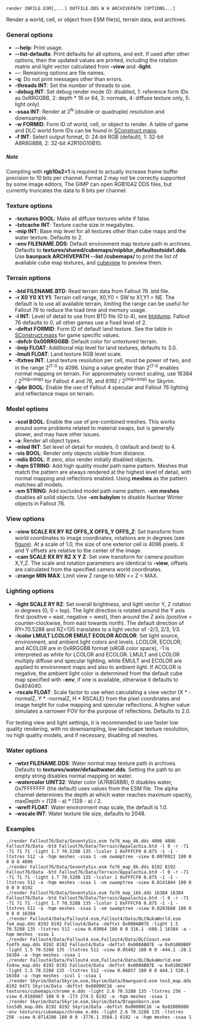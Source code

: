     render INFILE.ESM[,...] OUTFILE.DDS W H ARCHIVEPATH [OPTIONS...]

Render a world, cell, or object from ESM file(s), terrain data, and archives.

### General options

* **--help**: Print usage.
* **--list-defaults**: Print defaults for all options, and exit. If used after other options, then the updated values are printed, including the rotation matrix and light vector calculated from **-view** and **-light**.
* **--**: Remaining options are file names.
* **-q**: Do not print messages other than errors.
* **-threads INT**: Set the number of threads to use.
* **-debug INT**: Set debug render mode (0: disabled, 1: reference form IDs as 0xRRGGBB, 2: depth \* 16 or 64, 3: normals, 4: diffuse texture only, 5: light only).
* **-ssaa INT**: Render at 2<sup>N</sup> (double or quadruple) resolution and downsample.
* **-w FORMID**: Form ID of world, cell, or object to render. A table of game and DLC world form IDs can be found in [SConstruct.maps](../SConstruct.maps).
* **-f INT**: Select output format, 0: 24-bit RGB (default), 1: 32-bit A8R8G8B8, 2: 32-bit A2R10G10B10.

##### Note

Compiling with **rgb10a2=1** is required to actually increase frame buffer precision to 10 bits per channel. Format 2 may not be correctly supported by some image editors, The GIMP can open RGB10A2 DDS files, but currently truncates the data to 8 bits per channel.

### Texture options

* **-textures BOOL**: Make all diffuse textures white if false.
* **-txtcache INT**: Texture cache size in megabytes.
* **-mip INT**: Base mip level for all textures other than cube maps and the water texture. Defaults to 2.
* **-env FILENAME.DDS**: Default environment map texture path in archives. Defaults to **textures/shared/cubemaps/mipblur_defaultoutside1.dds**. Use **baunpack ARCHIVEPATH --list /cubemaps/** to print the list of available cube map textures, and [cubeview](cubeview.md) to preview them.

### Terrain options

* **-btd FILENAME.BTD**: Read terrain data from Fallout 76 .btd file.
* **-r X0 Y0 X1 Y1**: Terrain cell range, X0,Y0 = SW to X1,Y1 = NE. The default is to use all available terrain, limiting the range can be useful for Fallout 76 to reduce the load time and memory usage.
* **-l INT**: Level of detail to use from BTD file (0 to 4), see [btddump](btddump.md). Fallout 76 defaults to 0, all other games use a fixed level of 2.
* **-deftxt FORMID**: Form ID of default land texture. See the table in [SConstruct.maps](../SConstruct.maps) for game specific values.
* **-defclr 0x00RRGGBB**: Default color for untextured terrain.
* **-lmip FLOAT**: Additional mip level for land textures, defaults to 3.0.
* **-lmult FLOAT**: Land texture RGB level scale.
* **-ltxtres INT**: Land texture resolution per cell, must be power of two, and in the range 2<sup>(7-l)</sup> to 4096. Using a value greater than 2<sup>(7-l)</sup> enables normal mapping on terrain. For approximately correct scaling, use 16384 / 2<sup>(mip+lmip)</sup> for Fallout 4 and 76, and 8192 / 2<sup>(mip+lmip)</sup> for Skyrim.
* **-lpbr BOOL**: Enable the use of Fallout 4 specular and Fallout 76 lighting and reflectance maps on terrain.

### Model options

* **-scol BOOL**: Enable the use of pre-combined meshes. This works around some problems related to material swaps, but is generally slower, and may have other issues.
* **-a**: Render all object types.
* **-mlod INT**: Set level of detail for models, 0 (default and best) to 4.
* **-vis BOOL**: Render only objects visible from distance.
* **-ndis BOOL**: If zero, also render initially disabled objects.
* **-hqm STRING**: Add high quality model path name pattern. Meshes that match the pattern are always rendered at the highest level of detail, with normal mapping and reflections enabled. Using **meshes** as the pattern matches all models.
* **-xm STRING**: Add excluded model path name pattern. **-xm meshes** disables all solid objects. Use **-xm babylon** to disable Nuclear Winter objects in Fallout 76.

### View options

* **-view SCALE RX RY RZ OFFS_X OFFS_Y OFFS_Z**: Set transform from world coordinates to image coordinates, rotations are in degrees (see [figure](view.png)). At a scale of 1.0, the size of one exterior cell is 4096 pixels. X and Y offsets are relative to the center of the image.
* **-cam SCALE RX RY RZ X Y Z**: Set view transform for camera position X,Y,Z. The scale and rotation parameters are identical to **-view**, offsets are calculated from the specified camera world coordinates.
* **-zrange MIN MAX**: Limit view Z range to MIN <= Z < MAX.

### Lighting options

* **-light SCALE RY RZ**: Set overall brightness, and light vector Y, Z rotation in degrees (0, 0 = top). The light direction is rotated around the Y axis first (positive = east, negative = west), then around the Z axis (positive = counter-clockwise, from east towards north). The default direction of RY=70.5288 and RZ=135 translates to a light vector of -2/3, 2/3, 1/3.
* **-lcolor LMULT LCOLOR EMULT ECOLOR ACOLOR**: Set light source, environment, and ambient light colors and levels. LCOLOR, ECOLOR, and ACOLOR are in 0xRRGGBB format (sRGB color space), -1 is interpreted as white for LCOLOR and ECOLOR. LMULT and LCOLOR multiply diffuse and specular lighting, while EMULT and ECOLOR are applied to environment maps and also to ambient light. If ACOLOR is negative, the ambient light color is determined from the default cube map specified with **-env**, if one is available, otherwise it defaults to 0x404040.
* **-rscale FLOAT**: Scale factor to use when calculating a view vector (X \* -normalZ, Y \* -normalZ, H \* RSCALE) from the pixel coordinates and image height for cube mapping and specular reflections. A higher value simulates a narrower FOV for the purpose of reflections. Defaults to 2.0.

For testing view and light settings, it is recommended to use faster low quality rendering, with no downsampling, low landscape texture resolution, no high quality models, and if necessary, disabling all meshes.

### Water options

* **-wtxt FILENAME.DDS**: Water normal map texture path in archives. Defaults to **textures/water/defaultwater.dds**. Setting the path to an empty string disables normal mapping on water.
* **-watercolor UINT32**: Water color (A7R8G8B8), 0 disables water, 0x7FFFFFFF (the default) uses values from the ESM file. The alpha channel determines the depth at which water reaches maximum opacity, maxDepth = (128 - a) \* (128 - a) / 2.
* **-wrefl FLOAT**: Water environment map scale, the default is 1.0.
* **-wscale INT**: Water texture tile size, defaults to 2048.

### Examples

    ./render Fallout76/Data/SeventySix.esm fo76_map_4k.dds 4096 4096 Fallout76/Data -btd Fallout76/Data/Terrain/Appalachia.btd -l 0 -r -71 -71 71 71 -light 1.7 70.5288 135 -lcolor 1 0xFFFCF0 0.875 -1 -1 -ltxtres 512 -a -hqm meshes -ssaa 1 -xm swamptree -view 0.0070922 180 0 0 0 0 4096
    ./render Fallout76/Data/SeventySix.esm fo76_map_8k.dds 8192 8192 Fallout76/Data -btd Fallout76/Data/Terrain/Appalachia.btd -l 0 -r -71 -71 71 71 -light 1.7 70.5288 135 -lcolor 1 0xFFFCF0 0.875 -1 -1 -ltxtres 512 -a -hqm meshes -ssaa 1 -xm swamptree -view 0.0141844 180 0 0 0 0 8192
    ./render Fallout76/Data/SeventySix.esm fo76_map_16k.dds 16384 16384 Fallout76/Data -btd Fallout76/Data/Terrain/Appalachia.btd -l 0 -r -71 -71 71 71 -light 1.7 70.5288 135 -lcolor 1 0xFFFCF0 0.875 -1 -1 -ltxtres 512 -a -hqm meshes -ssaa 1 -xm swamptree -view 0.0283688 180 0 0 0 0 16384
    ./render Fallout4/Data/Fallout4.esm,Fallout4/Data/DLCNukaWorld.esm fo4_map.dds 8192 8192 Fallout4/Data -deftxt 0x000AB07E -light 1.5 70.5288 135 -ltxtres 512 -view 0.03064 180 0 0 316.1 -680.1 16384 -a -hqm meshes -ssaa 1
    ./render Fallout4/Data/Fallout4.esm,Fallout4/Data/DLCCoast.esm fo4fh_map.dds 8192 8192 Fallout4/Data -deftxt 0x000AB07E -w 0x01000B0F -light 1.5 70.5288 135 -ltxtres 512 -view 0.05482 180 0 0 -444.1 -20.1 16384 -a -hqm meshes -ssaa 1
    ./render Fallout4/Data/Fallout4.esm,Fallout4/Data/DLCNukaWorld.esm fo4nw_map.dds 8192 8192 Fallout4/Data -deftxt 0x000AB07E -w 0x0100290F -light 1.5 70.5288 135 -ltxtres 512 -view 0.06857 180 0 0 444.1 520.1 16384 -a -hqm meshes -scol 1 -ssaa 1
    ./render Skyrim/Data/Skyrim.esm,Skyrim/Data/Dawnguard.esm tes5_map.dds 8192 6471 Skyrim/Data -deftxt 0x00000C16 -env textures/cubemaps/chrome_e.dds -light 2.6 70.5288 135 -ltxtres 256 -view 0.0168067 180 0 0 -173 274.5 8192 -a -hqm meshes -ssaa 1
    ./render Skyrim/Data/Skyrim.esm,Skyrim/Data/Dragonborn.esm tes5db_map.dds 8192 8192 Skyrim/Data -deftxt 0x00000C16 -w 0x02000800 -env textures/cubemaps/chrome_e.dds -light 2.6 70.5288 135 -ltxtres 256 -view 0.0714286 180 0 0 -3776.1 3584.1 8192 -a -hqm meshes -ssaa 1

